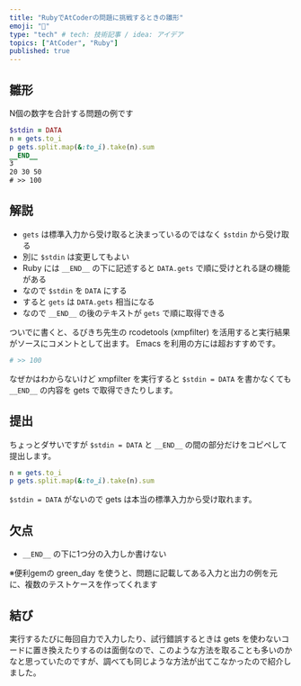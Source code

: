 ```yaml
---
title: "RubyでAtCoderの問題に挑戦するときの雛形"
emoji: "📑"
type: "tech" # tech: 技術記事 / idea: アイデア
topics: ["AtCoder", "Ruby"]
published: true
---
```


## 雛形

N個の数字を合計する問題の例です

```ruby
$stdin = DATA
n = gets.to_i
p gets.split.map(&:to_i).take(n).sum
__END__
3
20 30 50
# >> 100
```

## 解説

- `gets` は標準入力から受け取ると決まっているのではなく `$stdin` から受け取る
- 別に `$stdin` は変更してもよい
- Ruby には `__END__` の下に記述すると `DATA.gets` で順に受けとれる謎の機能がある
- なので `$stdin` を `DATA` にする
- すると `gets` は `DATA.gets` 相当になる
- なので `__END__` の後のテキストが `gets` で順に取得できる

ついでに書くと、るびきち先生の rcodetools (xmpfilter) を活用すると実行結果がソースにコメントとして出ます。
Emacs を利用の方には超おすすめです。

```ruby
# >> 100
```

なぜかはわからないけど xmpfilter を実行すると `$stdin = DATA` を書かなくても `__END__` の内容を gets で取得できたりします。

## 提出 

ちょっとダサいですが `$stdin = DATA` と `__END__` の間の部分だけをコピペして提出します。

```ruby
n = gets.to_i
p gets.split.map(&:to_i).take(n).sum
```

`$stdin = DATA` がないので gets は本当の標準入力から受け取れます。

## 欠点

- `__END__` の下に1つ分の入力しか書けない

※便利gemの green_day を使うと、問題に記載してある入力と出力の例を元に、複数のテストケースを作ってくれます

## 結び

実行するたびに毎回自力で入力したり、試行錯誤するときは gets を使わないコードに置き換えたりするのは面倒なので、このような方法を取ることも多いのかなと思っていたのですが、調べても同じような方法が出てこなかったので紹介しました。
